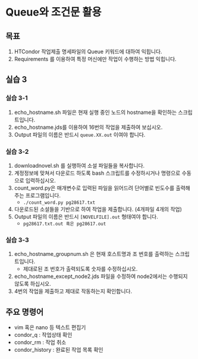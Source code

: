 # Queue와 조건문 활용

## 목표
1. HTCondor 작업제출 명세파일의 Queue 키워드에 대하여 익힙니다.
1. Requirements 를 이용하여 특정 머신에만 작업이 수행하는 방법 익힙니다.

## 실습 3
### 실습 3-1
1. echo_hostname.sh 파일은 현재 실행 중인 노드의 hostname을 확인하는 스크립트입니다.
1. echo_hostname.jds를 이용하여 16번의 작업을 제출하여 보십시오.
1. Output 파일의 이름은 반드시 ```queue.XX.out``` 이여야 합니다.

### 실습 3-2
1. downloadnovel.sh 를 실행하여 소설 파일들을 복사합니다.
  1. 계정정보에 맞쳐서 다운로드 하도록 bash 스크립트를 수정하시거나 명령으로 수동으로 입력하십시오.
1. count_word.py은 매개변수로 입력된 파일을 읽어드려 단어별로 빈도수를 출력해주는 프로그램입니다.
    * ```./count_word.py pg28617.txt```
1. 다운로드된 소설들을 기반으로 하여 작업을 제출합니다. (4개파일 4개의 작업)
1. Output 파일의 이름은 반드시 ```[NOVELFILE].out``` 형태여야 합니다.
   * ```pg28617.txt.out 혹은 pg28617.out```
### 실습 3-3
1. echo_hostname_groupnum.sh 은 현재 호스트명과 조 번호를 출력하는 스크립트입니다.
   * 제대로된 조 번호가 출력되도록 숫자를 수정하십시오.
1. echo_hostname_except_node2.jds 파일을 수정하여 node2에서는 수행되지 않도록 하십시오.
1. 4번의 작업을 제출하고 제대로 작동하는지 확인합니다. 

## 주요 명령어
* vim 혹은 nano 등 텍스트 편집기
* condor_q : 작업상태 확인
* condor_rm : 작업 취소
* condor_history : 완료된 작업 목록 확인
